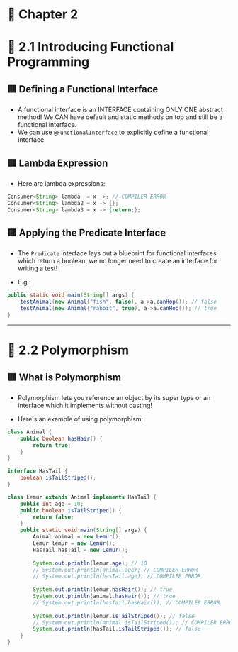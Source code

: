 <link href="../../styles.css" rel="stylesheet"></link>

# 📝 Chapter 2

# 🧠 2.1 Introducing Functional Programming

## 🟥 Defining a Functional Interface
* A functional interface is an INTERFACE containing ONLY ONE abstract method! We CAN have default and static methods on top and still be a functional interface.
* We can use `@FunctionalInterface` to explicitly define a functional interface.

## 🟥 Lambda Expression

* Here are lambda expressions:

```java
Consumer<String> lambda  = x ->; // COMPILER ERROR
Consumer<String> lambda2 = x -> {};
Consumer<String> lambda3 = x -> {return;};
```

## 🟥 Applying the Predicate Interface

* The `Predicate` interface lays out a blueprint for functional interfaces which return a boolean, we no longer need to create an interface for writing a test!

* E.g.:

```java
public static void main(String[] args) {
    testAnimal(new Animal("fish", false), a->a.canHop()); // false
    testAnimal(new Animal("rabbit", true), a->a.canHop()); // true
}
```

<hr>

# 🧠 2.2 Polymorphism

## 🟥 What is Polymorphism
* Polymorphism lets you reference an object by its super type or an interface which it implements without casting!

* Here's an example of using polymorphism:

```java
class Animal {
	public boolean hasHair() {
		return true;
	}
}

interface HasTail {
	boolean isTailStriped();
}

class Lemur extends Animal implements HasTail {
	public int age = 10;
	public boolean isTailStriped() {
		return false;
	}
    public static void main(String[] args) {
        Animal animal = new Lemur();
        Lemur lemur = new Lemur();
        HasTail hasTail = new Lemur();
        
        System.out.println(lemur.age); // 10
        // System.out.println(animal.age); // COMPILER ERROR
        // System.out.println(hasTail.age); // COMPILER ERROR
        
        System.out.println(lemur.hasHair()); // true
        System.out.println(animal.hasHair()); // true
        // System.out.println(hasTail.hasHair()); // COMPILER ERROR
        
        System.out.println(lemur.isTailStriped()); // false
        // System.out.println(animal.isTailStriped()); // COMPILER ERROR
        System.out.println(hasTail.isTailStriped()); // false
	}
}
```